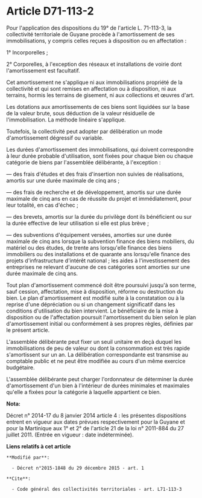 # Article D71-113-2

Pour l'application des dispositions du 19° de l'article L. 71-113-3, la collectivité territoriale de Guyane procède à
l'amortissement de ses immobilisations, y compris celles reçues à disposition ou en affectation : 

1° Incorporelles ; 

2° Corporelles, à l'exception des réseaux et installations de voirie dont l'amortissement est facultatif. 

Cet amortissement ne s'applique ni aux immobilisations propriété de la collectivité et qui sont remises en affectation ou à
disposition, ni aux terrains, hormis les terrains de gisement, ni aux collections et œuvres d'art. 

Les dotations aux amortissements de ces biens sont liquidées sur la base de la valeur brute, sous déduction de la valeur
résiduelle de l'immobilisation. La méthode linéaire s'applique. 

Toutefois, la collectivité peut adopter par délibération un mode d'amortissement dégressif ou variable. 

Les durées d'amortissement des immobilisations, qui doivent correspondre à leur durée probable d'utilisation, sont fixées
pour chaque bien ou chaque catégorie de biens par l'assemblée délibérante, à l'exception : 

― des frais d'études et des frais d'insertion non suivies de réalisations, amortis sur une durée maximale de cinq ans ; 

― des frais de recherche et de développement, amortis sur une durée maximale de cinq ans en cas de réussite du projet et
immédiatement, pour leur totalité, en cas d'échec ; 

― des brevets, amortis sur la durée du privilège dont ils bénéficient ou sur la durée effective de leur utilisation si elle
est plus brève ; 

― des subventions d'équipement versées, amorties sur une durée maximale de cinq ans lorsque la subvention finance des biens
mobiliers, du matériel ou des études, de trente ans lorsqu'elle finance des biens immobiliers ou des installations et de
quarante ans lorsqu'elle finance des projets d'infrastructure d'intérêt national ; les aides à l'investissement des
entreprises ne relevant d'aucune de ces catégories sont amorties sur une durée maximale de cinq ans. 

Tout plan d'amortissement commencé doit être poursuivi jusqu'à son terme, sauf cession, affectation, mise à disposition,
réforme ou destruction du bien. Le plan d'amortissement est modifié suite à la constatation ou à la reprise d'une
dépréciation ou si un changement significatif dans les conditions d'utilisation du bien intervient. Le bénéficiaire de la
mise à disposition ou de l'affectation poursuit l'amortissement du bien selon le plan d'amortissement initial ou conformément
à ses propres règles, définies par le présent article. 

L'assemblée délibérante peut fixer un seuil unitaire en deçà duquel les immobilisations de peu de valeur ou dont la
consommation est très rapide s'amortissent sur un an. La délibération correspondante est transmise au comptable public et ne
peut être modifiée au cours d'un même exercice budgétaire. 

L'assemblée délibérante peut charger l'ordonnateur de déterminer la durée d'amortissement d'un bien à l'intérieur de durées
minimales et maximales qu'elle a fixées pour la catégorie à laquelle appartient ce bien.

**Nota:**

Décret n° 2014-17 du 8 janvier 2014 article 4 : les présentes dispositions entrent en vigueur aux dates prévues
respectivement pour la Guyane et pour la Martinique aux 1° et 2° de l'article 21 de la loi n° 2011-884 du 27 juillet 2011.
(Entrée en vigueur : date indéterminée).

**Liens relatifs à cet article**

	**Modifié par**:

	  - Décret n°2015-1848 du 29 décembre 2015 - art. 1

	**Cite**:

	  - Code général des collectivités territoriales - art. L71-113-3
